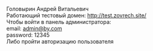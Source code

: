 Головырин Андрей Витальевич<br>
Работающий тестовый домен: http://test.zovrech.site/<br>
Чтобы войти в панель администратора:<br>
email: admin@by.com<br>
password: 12345<br>
Либо пройти авторизацию пользователя<br>
